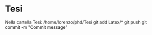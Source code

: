 # Tesi
Nella cartella Tesi: /home/lorenzo/phd/Tesi
git add Latex/*
git push
git commit -m "Commit message"
